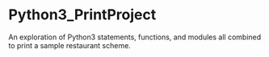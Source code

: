 # Python3_PrintProject
An exploration of Python3 statements, functions, and modules all combined to print a sample restaurant scheme.
